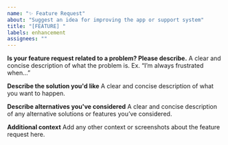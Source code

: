 ```yaml
---
name: "✨ Feature Request"
about: "Suggest an idea for improving the app or support system"
title: "[FEATURE] "
labels: enhancement
assignees: ""
---
```


**Is your feature request related to a problem? Please describe.**
A clear and concise description of what the problem is. Ex. “I’m always frustrated when…”

**Describe the solution you'd like**
A clear and concise description of what you want to happen.

**Describe alternatives you've considered**
A clear and concise description of any alternative solutions or features you’ve considered.

**Additional context**
Add any other context or screenshots about the feature request here.

